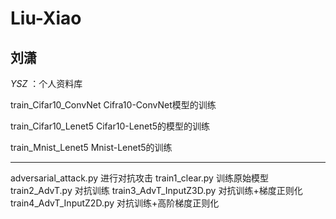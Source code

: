 # Liu-Xiao
刘潇
---

_YSZ_ ：个人资料库 

train_Cifar10_ConvNet   Cifra10-ConvNet模型的训练

train_Cifar10_Lenet5    Cifar10-Lenet5的模型的训练

train_Mnist_Lenet5    Mnist-Lenet5的训练

---

adversarial_attack.py   进行对抗攻击
train1_clear.py   训练原始模型
train2_AdvT.py    对抗训练
train3_AdvT_InputZ3D.py   对抗训练+梯度正则化
train4_AdvT_InputZ2D.py   对抗训练+高阶梯度正则化
